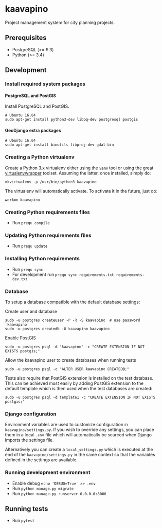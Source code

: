 # kaavapino
Project management system for city planning projects.

## Prerequisites

* PostgreSQL (>= 9.3)
* Python (>= 3.4)

## Development

### Install required system packages

#### PostgreSQL and PostGIS

Install PostgreSQL and PostGIS.

    # Ubuntu 16.04
    sudo apt-get install python3-dev libpq-dev postgresql postgis

#### GeoDjango extra packages

    # Ubuntu 16.04
    sudo apt-get install binutils libproj-dev gdal-bin

### Creating a Python virtualenv

Create a Python 3.x virtualenv either using the [`venv`](https://docs.python.org/3/library/venv.html) tool or using
the great [virtualenvwrapper](https://virtualenvwrapper.readthedocs.io/en/latest/) toolset. Assuming the latter,
once installed, simply do:

    mkvirtualenv -p /usr/bin/python3 kaavapino

The virtualenv will automatically activate. To activate it in the future, just do:

    workon kaavapino

### Creating Python requirements files

* Run `prequ compile`

### Updating Python requirements files

* Run `prequ update`

### Installing Python requirements

* Run `prequ sync`
* For development run `prequ sync requirements.txt requirements-dev.txt`

### Database

To setup a database compatible with the default database settings:

Create user and database

    sudo -u postgres createuser -P -R -S kaavapino  # use password `kaavapino`
    sudo -u postgres createdb -O kaavapino kaavapino

Enable PostGIS

    sudo -u postgres psql -d "kaavapino" -c "CREATE EXTENSION IF NOT EXISTS postgis;"

Allow the kaavapino user to create databases when running tests

    sudo -u postgres psql -c "ALTER USER kaavapino CREATEDB;"

Tests also require that PostGIS extension is installed on the test database. This can be achieved most easily by
adding PostGIS extension to the default template which is then used when the test databases are created:

    sudo -u postgres psql -d template1 -c "CREATE EXTENSION IF NOT EXISTS postgis;"

### Django configuration

Environment variables are used to customize configuration in `kaavapino/settings.py`. If you wish to override any
settings, you can place them in a local `.env` file which will automatically be sourced when Django imports
the settings file.

Alternatively you can create a `local_settings.py` which is executed at the end of the `kaavapino/settings.py` in the
same context so that the variables defined in the settings are available.

### Running development environment

* Enable debug `echo 'DEBUG=True' >> .env`
* Run `python manage.py migrate`
* Run `python manage.py runserver 0.0.0.0:8000`

## Running tests

* Run `pytest`
